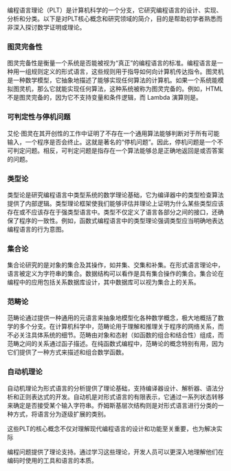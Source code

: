 





编程语言理论（PLT）是计算机科学的一个分支，它研究编程语言的设计、实现、分析和分类。以下是对PLT核心概念和研究领域的简介，目的是帮助初学者熟悉而非深入探讨数学证明或理论。

### 图灵完备性

图灵完备性是衡量一个系统是否能被视为“真正”的编程语言的标准。编程语言是一种用一组规则定义的形式语言，这些规则用于指导如何向计算机传达指令。图灵机是一种数学模型，它抽象地描述了能够实现任何算法的计算机。如果一个系统能模拟图灵机，那么它就能实现任何算法，这种系统被称为图灵完备的。例如，HTML 不是图灵完备的，因为它不支持变量和条件逻辑，而 Lambda 演算则是。

### 可判定性与停机问题

艾伦·图灵在其开创性的工作中证明了不存在一个通用算法能够判断对于所有可能输入，一个程序是否会终止。这就是著名的“停机问题”。因此，停机问题是一个不可判定问题。相反，可判定问题是指存在一个算法能够总是正确地返回是或否答案的问题。

### 类型论

类型论是研究编程语言中类型系统的数学理论基础，它为编译器中的类型检查算法提供了内部逻辑。类型理论框架使我们能够评估并理论上证明为什么某些类型应该存在或不应该存在于强类型语言中。类型不仅定义了语言各部分之间的接口，还确保了程序的一致性。例如，函数式编程语言中的类型理论强调类型应当明确地表达编程语言的行为意图。

### 集合论

集合论研究的是对象的集合及其操作，如并集、交集和补集。在形式语言理论中，语言被定义为字符串的集合。数据结构可以看作是具有集合操作的集合。集合论在编程中的应用包括关系数据库设计，其中数据库可以视为集合上的关系。

### 范畴论

范畴论通过提供一种通用的元语言来抽象地模型化各种数学概念，极大地概括了数学的多个分支。在计算机科学中，范畴论用于理解和推理关于程序的网络关系，而不必关注具体系统的细节。范畴由对象和态射（如函数的组合和结合性）组成，而范畴之间的关系通过函子描述。在纯函数式编程中，范畴论的概念特别有用，因为它们提供了一种方式来描述和组合数学函数。

### 自动机理论

自动机理论为形式语言的分析提供了理论基础，支持编译器设计、解析器、语法分析和正则表达式的开发。自动机是对形式语言的有限表示，它通过一系列状态转移来确定是否接受某个输入字符串。乔姆斯基层次结构则是对形式语言进行分类的一种方式，将语言分为逐级扩展的类别。

这些PLT的核心概念不仅对理解现代编程语言的设计和功能至关重要，也为解决实际

编程问题提供了理论支持。通过学习这些理论，开发人员可以更深入地理解他们在编码时使用的工具和语言的本质。
